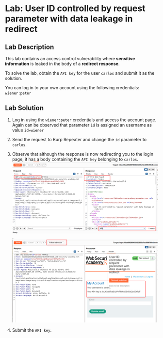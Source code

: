# Lab: User ID controlled by request parameter with data leakage in redirect

## Lab Description

This lab contains an access control vulnerability where **sensitive information** is leaked in the body of a **redirect response**.

To solve the lab, obtain the `API key` for the user `carlos` and submit it as the solution.

You can log in to your own account using the following credentials: `wiener:peter`

## Lab Solution

1. Log in using the `wiener:peter` credentials and access the account page. Again can be observed that parameter `id` is assigned an username as value `id=wiener`

2. Send the request to Burp Repeater and change the `id` parameter to `carlos`.

3. Observe that although the response is now redirecting you to the login page, it has a body containing the `API key` belonging to `carlos`.
![Redirection due to incorrect privilege](redirection-carlos-to-login.png).
![Carlos API key leaked](carlos-api-leaked.png)

4. Submit the `API key`.
